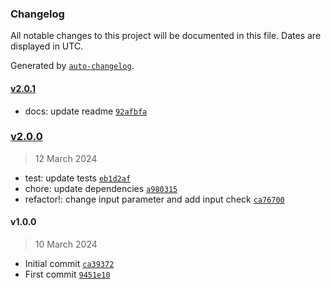 ### Changelog

All notable changes to this project will be documented in this file. Dates are displayed in UTC.

Generated by [`auto-changelog`](https://github.com/CookPete/auto-changelog).

#### [v2.0.1](https://github.com/ChrisCodesThings/rgb-color-is-dark/compare/v2.0.0...v2.0.1)

- docs: update readme [`92afbfa`](https://github.com/ChrisCodesThings/rgb-color-is-dark/commit/92afbfa471320353ee5afc16be96ad37fe85669f)

### [v2.0.0](https://github.com/ChrisCodesThings/rgb-color-is-dark/compare/v1.0.0...v2.0.0)

> 12 March 2024

- test: update tests [`eb1d2af`](https://github.com/ChrisCodesThings/rgb-color-is-dark/commit/eb1d2af814743e61a87c972c50ae9664e150cba1)
- chore: update dependencies [`a980315`](https://github.com/ChrisCodesThings/rgb-color-is-dark/commit/a9803154775b27500924250993ad9484dabe65ce)
- refactor!: change input parameter and add input check [`ca76700`](https://github.com/ChrisCodesThings/rgb-color-is-dark/commit/ca767002a49362078d50400a8ed7215a88a40d6e)

#### v1.0.0

> 10 March 2024

- Initial commit [`ca39372`](https://github.com/ChrisCodesThings/rgb-color-is-dark/commit/ca39372ee1e1956d829b17054e55a721e60c2825)
- First commit [`9451e10`](https://github.com/ChrisCodesThings/rgb-color-is-dark/commit/9451e10979fa4c5bcf52d93e1bd7d3d0fa45a94b)
